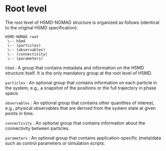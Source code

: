 # Root level

The root level of H5MD-NOMAD structure is organized as follows (identical to the original H5MD specification):

    H5MD-NOMAD root
     \-- h5md
     \-- (particles)
     \-- (observables)
     \-- (connectivity)
     \-- (parameters)

`h5md`
:   A group that contains metadata and information on the H5MD structure
    itself. It is the only mandatory group at the root level of H5MD.

`particles`
:   An optional group that contains information on each particle in the system,
    e.g., a snapshot of the positions or the full trajectory in phase space.

`observables`
:   An optional group that contains other quantities of interest, e.g.,
    physical observables that are derived from the system state at given points
    in time.

`connectivity`
:   An optional group that contains information about the connectivity between particles.

`parameters`
:   An optional group that contains application-specific (meta)data such as
    control parameters or simulation scripts.













